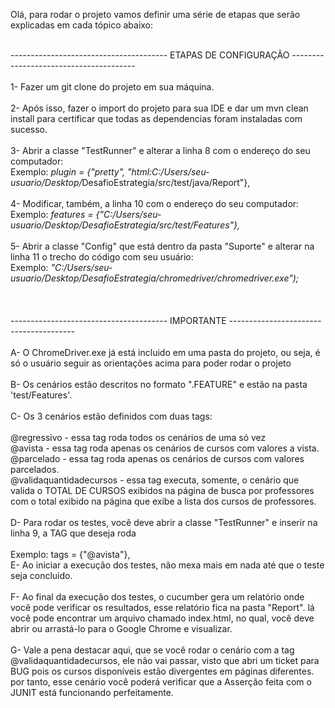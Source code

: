 Olá, para rodar o projeto vamos definir uma série de etapas que serão explicadas em cada tópico abaixo: <br><br>

 --------------------------------------- ETAPAS DE CONFIGURAÇÃO  ---------------------------------------<br>
<br>
1- Fazer um git clone do projeto em sua máquina. <br><br>
2- Após isso, fazer o import do projeto para sua IDE e dar um mvn clean install para certificar que todas as dependencias foram instaladas com sucesso.<br><br>
3- Abrir a classe "TestRunner" e alterar a linha 8 com o endereço do seu computador: <br>
Exemplo: <i>plugin = {"pretty", "html:C:/Users/seu-usuario/Desktop/</i>DesafioEstrategia/src/test/java/Report"},</i><br><br>
4- Modificar, também, a linha 10 com o endereço do seu computador: <br>
Exemplo: <i>features = {"C:/Users/seu-usuario/Desktop/DesafioEstrategia/src/test/Features"},</i><br><br>
5- Abrir a classe "Config" que está dentro da pasta "Suporte" e alterar na linha 11 o trecho do código com seu usuário:<br>
Exemplo: <i>"C:/Users/seu-usuario/Desktop/DesafioEstrategia/chromedriver/chromedriver.exe");</i><br><br><br><br>
 --------------------------------------- IMPORTANTE ---------------------------------------<br><br>
A- O ChromeDriver.exe já está incluido em uma pasta do projeto, ou seja, é só o usuário seguir as orientações acima para poder rodar o projeto <br><br>
B- Os cenários estão descritos no formato ".FEATURE" e estão na pasta 'test/Features'.<br><br>
C- Os 3 cenários estão definidos com duas tags:<br><br>
@regressivo - essa tag roda todos os cenários de uma só vez<br>
@avista - essa tag roda apenas os cenários de cursos com valores a vista.<br>
@parcelado - essa tag roda apenas os cenários de cursos com valores parcelados.<br>
@validaquantidadecursos - essa tag executa, somente, o cenário que valida o TOTAL DE CURSOS exibidos na página de busca por professores com o total exibido na página que exibe a lista dos cursos de professores.<br><br>
D- Para rodar os testes, você deve abrir a classe "TestRunner" e inserir na linha 9, a TAG que deseja roda<br><br>
Exemplo: tags = {"@avista"},<br>
E- Ao iniciar a execução dos testes, não mexa mais em nada até que o teste seja concluido.<br><br>
F- Ao final da execução dos testes, o cucumber gera um relatório onde você pode verificar os resultados, esse relatório fica na pasta "Report". lá você pode encontrar um arquivo chamado index.html, no qual, você deve abrir ou arrastá-lo para o Google Chrome e visualizar.<br><br>
G- Vale a pena destacar aqui, que se você rodar o cenário com a tag @validaquantidadecursos, ele não vai passar, visto que abri um ticket para BUG pois os cursos disponíveis estão divergentes em páginas diferentes. por tanto, esse cenário você poderá verificar que a Asserção feita com o JUNIT está funcionando perfeitamente.
